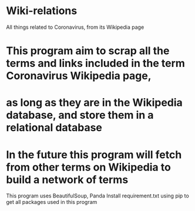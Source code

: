 # Wiki-relations
All things related to Coronavirus, from its Wikipedia page

# This program aim to scrap all the terms and links included in the term Coronavirus Wikipedia page,
# as long as they are in the Wikipedia database, and store them in a relational database

# In the future this program will fetch from other terms on Wikipedia to build a network of terms


This program uses BeautifulSoup, Panda
Install requirement.txt using pip to get all packages used in this program
